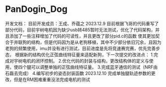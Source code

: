 # PanDogin_Dog
开发文档：
目前开发成员：王成、乔蕴之
2023.12.9
    目前根据飞哥的代码重写了部分代码，目前宇树电机因为缺少usb转485暂时无法测试，优化了代码架构，并且添加了一些注释增加了代码的可读性，并且更改了部分pid.c的函数
使其更加契合于并联狗的结构，但是代码因为是从老狗移植，其中不少部分依旧冗余，且因为老狗的频繁使用，imu并没有进行测试，目前进度是先将竞速赛完赛，优先完善步态，
根据新的结构优化正弦曲线特征量来适配新狗，下一次提交的改进点：
    1.完成对宇树电机的闭环控制。
    2.优化代码的封装与结构，更改结构体的定义与使用，使四个腿可以调整单独的正弦曲线特征量。
    3.完成蓝牙通信的测试（NRF由石磊去完成）
    4.编写初步的姿态封装函数
2023.12.10
    完成单独腿轨迹参数的更改，但是在RM困难重重没法完成电机的测试
